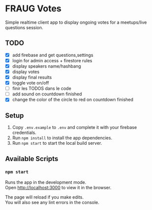 # FRAUG Votes

Simple realtime client app to display ongoing votes for a meetups/live questions session.

## TODO

-   [x] add firebase and get questions,settings
-   [x] login for admin access + firestore rules
-   [x] display speakers name/hashbang
-   [x] display votes
-   [x] display final results
-   [x] toggle vote on/off
-   [ ] finir les TODOS dans le code
-   [ ] add sound on countdown finished
-   [x] change the color of the circle to red on countdown finished

## Setup

1. Copy `.env.example` to `.env` and complete it with your firebase credentials.
2. Run `npm install` to install the app dependencies.
3. Run `npm start` to start the local build server.

## Available Scripts

### `npm start`

Runs the app in the development mode.\
Open [http://localhost:3000](http://localhost:3000) to view it in the browser.

The page will reload if you make edits.\
You will also see any lint errors in the console.
